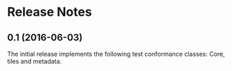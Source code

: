 
# Release Notes

## 0.1 (2016-06-03)
The initial release implements the following test conformance classes: Core, tiles and metadata.
 

